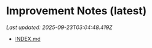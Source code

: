 # Improvement Notes (latest)

_Last updated: 2025-09-23T03:04:48.419Z_

- [INDEX.md](DECISIONS/INDEX.md)
